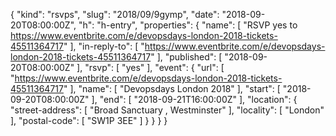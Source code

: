 {
  "kind": "rsvps",
  "slug": "2018/09/9gymp",
  "date": "2018-09-20T08:00:00Z",
  "h": "h-entry",
  "properties": {
    "name": [
      "RSVP yes to https://www.eventbrite.com/e/devopsdays-london-2018-tickets-45511364717"
    ],
    "in-reply-to": [
      "https://www.eventbrite.com/e/devopsdays-london-2018-tickets-45511364717"
    ],
    "published": [
      "2018-09-20T08:00:00Z"
    ],
    "rsvp": [
      "yes"
    ],
    "event": {
      "url": [
        "https://www.eventbrite.com/e/devopsdays-london-2018-tickets-45511364717"
      ],
      "name": [
        "Devopsdays London 2018"
      ],
      "start": [
        "2018-09-20T08:00:00Z"
      ],
      "end": [
        "2018-09-21T16:00:00Z"
      ],
      "location": {
        "street-address": [
          "Broad Sanctuary , Westminster"
        ],
        "locality": [
          "London"
        ],
        "postal-code": [
          "SW1P 3EE"
        ]
      }
    }
  }
}
